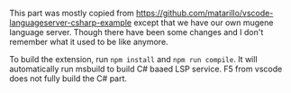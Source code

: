 This part was mostly copied from https://github.com/matarillo/vscode-languageserver-csharp-example except that we have our own mugene language server.
Though there have been some changes and I don't remember what it used to be like anymore.

To build the extension, run `npm install` and `npm run compile`. It will automatically run msbuild to build C# baaed LSP service.
F5 from vscode does not fully build the C# part.

